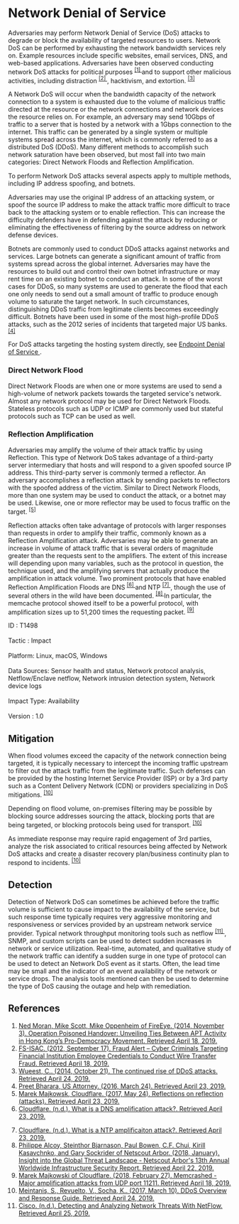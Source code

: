 <div class="container-fluid">
 <h1>
  Network Denial of Service
 </h1>
 <div class="row">
  <div class="col-md-8 description-body">
   <p>
    Adversaries may perform Network Denial of Service (DoS) attacks to degrade or block the availability of targeted resources to users. Network DoS can be performed by exhausting the network bandwidth services rely on. Example resources include specific websites, email services, DNS, and web-based applications. Adversaries have been observed conducting network DoS attacks for political purposes
    <span class="scite-citeref-number" data-reference="FireEye OpPoisonedHandover February 2016" id="scite-ref-1-a">
     <sup>
      <a aria-describedby="qtip-0" data-hasqtip="0" href="https://www.fireeye.com/blog/threat-research/2014/11/operation-poisoned-handover-unveiling-ties-between-apt-activity-in-hong-kongs-pro-democracy-movement.html" target="_blank">
       [1]
      </a>
     </sup>
    </span>
    and to support other malicious activities, including distraction
    <span class="scite-citeref-number" data-reference="FSISAC FraudNetDoS September 2012" id="scite-ref-2-a">
     <sup>
      <a aria-describedby="qtip-1" data-hasqtip="1" href="https://www.ic3.gov/media/2012/FraudAlertFinancialInstitutionEmployeeCredentialsTargeted.pdf" target="_blank">
       [2]
      </a>
     </sup>
    </span>
    , hacktivism, and extortion.
    <span class="scite-citeref-number" data-reference="Symantec DDoS October 2014" id="scite-ref-3-a">
     <sup>
      <a aria-describedby="qtip-2" data-hasqtip="2" href="https://www.symantec.com/content/en/us/enterprise/media/security_response/whitepapers/the-continued-rise-of-ddos-attacks.pdf" target="_blank">
       [3]
      </a>
     </sup>
    </span>
   </p>
   <p>
    A Network DoS will occur when the bandwidth capacity of the network connection to a system is exhausted due to the volume of malicious traffic directed at the resource or the network connections and network devices the resource relies on. For example, an adversary may send 10Gbps of traffic to a server that is hosted by a network with a 1Gbps connection to the internet. This traffic can be generated by a single system or multiple systems spread across the internet, which is commonly referred to as a distributed DoS (DDoS). Many different methods to accomplish such network saturation have been observed, but most fall into two main categories: Direct Network Floods and Reflection Amplification.
   </p>
   <p>
    To perform Network DoS attacks several aspects apply to multiple methods, including IP address spoofing, and botnets.
   </p>
   <p>
    Adversaries may use the original IP address of an attacking system, or spoof the source IP address to make the attack traffic more difficult to trace back to the attacking system or to enable reflection. This can increase the difficulty defenders have in defending against the attack by reducing or eliminating the effectiveness of filtering by the source address on network defense devices.
   </p>
   <p>
    Botnets are commonly used to conduct DDoS attacks against networks and services. Large botnets can generate a significant amount of traffic from systems spread across the global internet. Adversaries may have the resources to build out and control their own botnet infrastructure or may rent time on an existing botnet to conduct an attack. In some of the worst cases for DDoS, so many systems are used to generate the flood that each one only needs to send out a small amount of traffic to produce enough volume to saturate the target network. In such circumstances, distinguishing DDoS traffic from legitimate clients becomes exceedingly difficult. Botnets have been used in some of the most high-profile DDoS attacks, such as the 2012 series of incidents that targeted major US banks.
    <span class="scite-citeref-number" data-reference="USNYAG IranianBotnet March 2016" id="scite-ref-4-a">
     <sup>
      <a aria-describedby="qtip-3" data-hasqtip="3" href="https://www.justice.gov/opa/pr/seven-iranians-working-islamic-revolutionary-guard-corps-affiliated-entities-charged" target="_blank">
       [4]
      </a>
     </sup>
    </span>
   </p>
   <p>
    For DoS attacks targeting the hosting system directly, see
    <a href="https://attack.mitre.org/techniques/T1499">
     Endpoint Denial of Service
    </a>
    .
   </p>
   <h3>
    Direct Network Flood
   </h3>
   <p>
    Direct Network Floods are when one or more systems are used to send a high-volume of network packets towards the targeted service's network. Almost any network protocol may be used for Direct Network Floods. Stateless protocols such as UDP or ICMP are commonly used but stateful protocols such as TCP can be used as well.
   </p>
   <h3>
    Reflection Amplification
   </h3>
   <p>
    Adversaries may amplify the volume of their attack traffic by using Reflection. This type of Network DoS takes advantage of a third-party server intermediary that hosts and will respond to a given spoofed source IP address. This third-party server is commonly termed a reflector. An adversary accomplishes a reflection attack by sending packets to reflectors with the spoofed address of the victim. Similar to Direct Network Floods, more than one system may be used to conduct the attack, or a botnet may be used. Likewise, one or more reflector may be used to focus traffic on the target.
    <span class="scite-citeref-number" data-reference="Cloudflare ReflectionDoS May 2017" id="scite-ref-5-a">
     <sup>
      <a aria-describedby="qtip-4" data-hasqtip="4" href="https://blog.cloudflare.com/reflections-on-reflections/" target="_blank">
       [5]
      </a>
     </sup>
    </span>
   </p>
   <p>
    Reflection attacks often take advantage of protocols with larger responses than requests in order to amplify their traffic, commonly known as a Reflection Amplification attack. Adversaries may be able to generate an increase in volume of attack traffic that is several orders of magnitude greater than the requests sent to the amplifiers. The extent of this increase will depending upon many variables, such as the protocol in question, the technique used, and the amplifying servers that actually produce the amplification in attack volume. Two prominent protocols that have enabled Reflection Amplification Floods are DNS
    <span class="scite-citeref-number" data-reference="Cloudflare DNSamplficationDoS" id="scite-ref-6-a">
     <sup>
      <a aria-describedby="qtip-5" data-hasqtip="5" href="https://www.cloudflare.com/learning/ddos/dns-amplification-ddos-attack/" target="_blank">
       [6]
      </a>
     </sup>
    </span>
    and NTP
    <span class="scite-citeref-number" data-reference="Cloudflare NTPamplifciationDoS" id="scite-ref-7-a">
     <sup>
      <a aria-describedby="qtip-6" data-hasqtip="6" href="https://www.cloudflare.com/learning/ddos/ntp-amplification-ddos-attack/" target="_blank">
       [7]
      </a>
     </sup>
    </span>
    , though the use of several others in the wild have been documented.
    <span class="scite-citeref-number" data-reference="Arbor AnnualDoSreport Jan 2018" id="scite-ref-8-a">
     <sup>
      <a aria-describedby="qtip-7" data-hasqtip="7" href="https://pages.arbornetworks.com/rs/082-KNA-087/images/13th_Worldwide_Infrastructure_Security_Report.pdf" target="_blank">
       [8]
      </a>
     </sup>
    </span>
    In particular, the memcache protocol showed itself to be a powerful protocol, with amplification sizes up to 51,200 times the requesting packet.
    <span class="scite-citeref-number" data-reference="Cloudflare Memcrashed Feb 2018" id="scite-ref-9-a">
     <sup>
      <a aria-describedby="qtip-8" data-hasqtip="8" href="https://blog.cloudflare.com/memcrashed-major-amplification-attacks-from-port-11211/" target="_blank">
       [9]
      </a>
     </sup>
    </span>
   </p>
  </div>
  <div class="col-md-4">
   <div class="card">
    <div class="card-body">
     <div class="card-data">
      <span class="h5 card-title">
       ID
      </span>
      : T1498
      <br/>
      <br/>
     </div>
     <div class="card-data">
      <span class="h5 card-title">
      </span>
     </div>
     <div class="card-data">
      <span class="h5 card-title">
       Tactic
      </span>
      : Impact
      <br/>
      <br/>
     </div>
     <div class="card-data">
      <span class="h5 card-title">
       Platform:
      </span>
      Linux, macOS, Windows
      <br/>
      <br/>
     </div>
     <div class="card-data">
      <span class="h5 card-title">
      </span>
     </div>
     <div class="card-data">
      <span class="h5 card-title">
      </span>
     </div>
     <div class="card-data">
      <span class="h5 card-title">
      </span>
     </div>
     <div class="card-data">
      <span class="h5 card-title">
       Data Sources:
      </span>
      Sensor health and status, Network protocol analysis, Netflow/Enclave netflow, Network intrusion detection system, Network device logs
      <br/>
      <br/>
     </div>
     <div class="card-data">
      <span class="h5 card-title">
      </span>
     </div>
     <div class="card-data">
      <span class="h5 card-title">
      </span>
     </div>
     <div class="card-data">
      <span class="h5 card-title">
      </span>
     </div>
     <div class="card-data">
      <span class="h5 card-title">
       Impact Type:
      </span>
      Availability
      <br/>
      <br/>
     </div>
     <div class="card-data">
      <span class="h5 card-title">
      </span>
     </div>
     <div class="card-data">
      <span class="h5 card-title">
      </span>
     </div>
     <div class="card-data">
      <span class="h5 card-title">
      </span>
     </div>
     <div class="card-data">
      <span class="h5 card-title">
       Version
      </span>
      : 1.0
     </div>
    </div>
   </div>
  </div>
 </div>
 <h2 class="pt-3" id="mitigation">
  Mitigation
 </h2>
 <p>
  When flood volumes exceed the capacity of the network connection being targeted, it is typically necessary to intercept the incoming traffic upstream to filter out the attack traffic from the legitimate traffic. Such defenses can be provided by the hosting Internet Service Provider (ISP) or by a 3rd party such as a Content Delivery Network (CDN) or providers specializing in DoS mitigations.
  <span class="scite-citeref-number" data-reference="CERT-EU DDoS March 2017" id="scite-ref-10-a">
   <sup>
    <a aria-describedby="qtip-9" data-hasqtip="9" href="http://cert.europa.eu/static/WhitePapers/CERT-EU_Security_Whitepaper_DDoS_17-003.pdf" target="_blank">
     [10]
    </a>
   </sup>
  </span>
 </p>
 <p>
  Depending on flood volume, on-premises filtering may be possible by blocking source addresses sourcing the attack, blocking ports that are being targeted, or blocking protocols being used for transport.
  <span class="scite-citeref-number" data-reference="CERT-EU DDoS March 2017" id="scite-ref-10-a">
   <sup>
    <a aria-describedby="qtip-9" data-hasqtip="9" href="http://cert.europa.eu/static/WhitePapers/CERT-EU_Security_Whitepaper_DDoS_17-003.pdf" target="_blank">
     [10]
    </a>
   </sup>
  </span>
 </p>
 <p>
  As immediate response may require rapid engagement of 3rd parties, analyze the risk associated to critical resources being affected by Network DoS attacks and create a disaster recovery plan/business continuity plan to respond to incidents.
  <span class="scite-citeref-number" data-reference="CERT-EU DDoS March 2017" id="scite-ref-10-a">
   <sup>
    <a aria-describedby="qtip-9" data-hasqtip="9" href="http://cert.europa.eu/static/WhitePapers/CERT-EU_Security_Whitepaper_DDoS_17-003.pdf" target="_blank">
     [10]
    </a>
   </sup>
  </span>
 </p>
 <h2 class="pt-3" id="detection">
  Detection
 </h2>
 <p>
  Detection of Network DoS can sometimes be achieved before the traffic volume is sufficient to cause impact to the availability of the service, but such response time typically requires very aggressive monitoring and responsiveness or services provided by an upstream network service provider. Typical network throughput monitoring tools such as netflow
  <span class="scite-citeref-number" data-reference="Cisco DoSdetectNetflow" id="scite-ref-11-a">
   <sup>
    <a aria-describedby="qtip-10" data-hasqtip="10" href="https://www.cisco.com/c/en/us/td/docs/ios-xml/ios/netflow/configuration/15-mt/nf-15-mt-book/nf-detct-analy-thrts.pdf" target="_blank">
     [11]
    </a>
   </sup>
  </span>
  , SNMP, and custom scripts can be used to detect sudden increases in network or service utilization. Real-time, automated, and qualitative study of the network traffic can identify a sudden surge in one type of protocol can be used to detect an Network DoS event as it starts. Often, the lead time may be small and the indicator of an event availability of the network or service drops. The analysis tools mentioned can then be used to determine the type of DoS causing the outage and help with remediation.
 </p>
 <h2 class="pt-3" id="references">
  References
 </h2>
 <div class="row">
  <div class="col">
   <ol>
    <li>
     <span class="scite-citation" id="scite-1">
      <span class="scite-citation-text">
       <a class="external text" href="https://www.fireeye.com/blog/threat-research/2014/11/operation-poisoned-handover-unveiling-ties-between-apt-activity-in-hong-kongs-pro-democracy-movement.html" name="scite-1" rel="nofollow" target="_blank">
        Ned Moran, Mike Scott, Mike Oppenheim of FireEye. (2014, November 3). Operation Poisoned Handover: Unveiling Ties Between APT Activity in Hong Kong’s Pro-Democracy Movement. Retrieved April 18, 2019.
       </a>
      </span>
     </span>
    </li>
    <li>
     <span class="scite-citation" id="scite-2">
      <span class="scite-citation-text">
       <a class="external text" href="https://www.ic3.gov/media/2012/FraudAlertFinancialInstitutionEmployeeCredentialsTargeted.pdf" name="scite-2" rel="nofollow" target="_blank">
        FS-ISAC. (2012, September 17). Fraud Alert – Cyber Criminals Targeting Financial Institution Employee Credentials to Conduct Wire Transfer Fraud. Retrieved April 18, 2019.
       </a>
      </span>
     </span>
    </li>
    <li>
     <span class="scite-citation" id="scite-3">
      <span class="scite-citation-text">
       <a class="external text" href="https://www.symantec.com/content/en/us/enterprise/media/security_response/whitepapers/the-continued-rise-of-ddos-attacks.pdf" name="scite-3" rel="nofollow" target="_blank">
        Wueest, C.. (2014, October 21). The continued rise of DDoS attacks. Retrieved April 24, 2019.
       </a>
      </span>
     </span>
    </li>
    <li>
     <span class="scite-citation" id="scite-4">
      <span class="scite-citation-text">
       <a class="external text" href="https://www.justice.gov/opa/pr/seven-iranians-working-islamic-revolutionary-guard-corps-affiliated-entities-charged" name="scite-4" rel="nofollow" target="_blank">
        Preet Bharara, US Attorney. (2016, March 24). Retrieved April 23, 2019.
       </a>
      </span>
     </span>
    </li>
    <li>
     <span class="scite-citation" id="scite-5">
      <span class="scite-citation-text">
       <a class="external text" href="https://blog.cloudflare.com/reflections-on-reflections/" name="scite-5" rel="nofollow" target="_blank">
        Marek Majkowsk, Cloudflare. (2017, May 24). Reflections on reflection (attacks). Retrieved April 23, 2019.
       </a>
      </span>
     </span>
    </li>
    <li>
     <span class="scite-citation" id="scite-6">
      <span class="scite-citation-text">
       <a class="external text" href="https://www.cloudflare.com/learning/ddos/dns-amplification-ddos-attack/" name="scite-6" rel="nofollow" target="_blank">
        Cloudflare. (n.d.). What is a DNS amplification attack?. Retrieved April 23, 2019.
       </a>
      </span>
     </span>
    </li>
   </ol>
  </div>
  <div class="col">
   <ol start="7.5">
    <li>
     <span class="scite-citation" id="scite-7">
      <span class="scite-citation-text">
       <a class="external text" href="https://www.cloudflare.com/learning/ddos/ntp-amplification-ddos-attack/" name="scite-7" rel="nofollow" target="_blank">
        Cloudflare. (n.d.). What is a NTP amplificaiton attack?. Retrieved April 23, 2019.
       </a>
      </span>
     </span>
    </li>
    <li>
     <span class="scite-citation" id="scite-8">
      <span class="scite-citation-text">
       <a class="external text" href="https://pages.arbornetworks.com/rs/082-KNA-087/images/13th_Worldwide_Infrastructure_Security_Report.pdf" name="scite-8" rel="nofollow" target="_blank">
        Philippe Alcoy, Steinthor Bjarnason, Paul Bowen, C.F. Chui, Kirill Kasavchnko, and Gary Sockrider of Netscout Arbor. (2018, January). Insight into the Global Threat Landscape - Netscout Arbor's 13th Annual Worldwide Infrastructure Security Report. Retrieved April 22, 2019.
       </a>
      </span>
     </span>
    </li>
    <li>
     <span class="scite-citation" id="scite-9">
      <span class="scite-citation-text">
       <a class="external text" href="https://blog.cloudflare.com/memcrashed-major-amplification-attacks-from-port-11211/" name="scite-9" rel="nofollow" target="_blank">
        Marek Majkowski of Cloudflare. (2018, February 27). Memcrashed - Major amplification attacks from UDP port 11211. Retrieved April 18, 2019.
       </a>
      </span>
     </span>
    </li>
    <li>
     <span class="scite-citation" id="scite-10">
      <span class="scite-citation-text">
       <a class="external text" href="http://cert.europa.eu/static/WhitePapers/CERT-EU_Security_Whitepaper_DDoS_17-003.pdf" name="scite-10" rel="nofollow" target="_blank">
        Meintanis, S., Revuelto, V., Socha, K.. (2017, March 10). DDoS Overview and Response Guide. Retrieved April 24, 2019.
       </a>
      </span>
     </span>
    </li>
    <li>
     <span class="scite-citation" id="scite-11">
      <span class="scite-citation-text">
       <a class="external text" href="https://www.cisco.com/c/en/us/td/docs/ios-xml/ios/netflow/configuration/15-mt/nf-15-mt-book/nf-detct-analy-thrts.pdf" name="scite-11" rel="nofollow" target="_blank">
        Cisco. (n.d.). Detecting and Analyzing Network Threats With NetFlow. Retrieved April 25, 2019.
       </a>
      </span>
     </span>
    </li>
   </ol>
  </div>
 </div>
</div>
